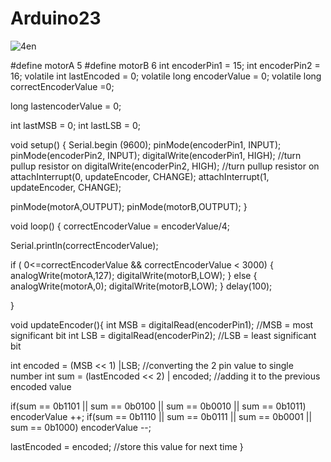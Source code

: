 # Arduino23
![4en](https://github.com/ALI-A23/Arduino23/assets/138877069/dae35c18-f5cc-499b-9f5d-81a984e513b5)


#define motorA 5
#define motorB 6
int encoderPin1 = 15;
int encoderPin2 = 16;
volatile int lastEncoded = 0;
volatile long encoderValue = 0;
volatile long correctEncoderValue =0;
 
long lastencoderValue = 0;
 
int lastMSB = 0;
int lastLSB = 0;

void setup() {
   Serial.begin (9600);
   pinMode(encoderPin1, INPUT);
   pinMode(encoderPin2, INPUT);
   digitalWrite(encoderPin1, HIGH); //turn pullup resistor on
   digitalWrite(encoderPin2, HIGH); //turn pullup resistor on
   attachInterrupt(0, updateEncoder, CHANGE);
   attachInterrupt(1, updateEncoder, CHANGE);
  
   pinMode(motorA,OUTPUT);
   pinMode(motorB,OUTPUT);
}

void loop() {
   correctEncoderValue = encoderValue/4;
  
   Serial.println(correctEncoderValue);
  
  if ( 0<=correctEncoderValue && correctEncoderValue < 3000) {
   analogWrite(motorA,127);
   digitalWrite(motorB,LOW);
  } else {
   analogWrite(motorA,0);
   digitalWrite(motorB,LOW);
  }
   delay(100);

}

void updateEncoder(){
  int MSB = digitalRead(encoderPin1); //MSB = most significant bit
  int LSB = digitalRead(encoderPin2); //LSB = least significant bit
 
  int encoded = (MSB << 1) |LSB; //converting the 2 pin value to single number
  int sum  = (lastEncoded << 2) | encoded; //adding it to the previous encoded value
 
  if(sum == 0b1101 || sum == 0b0100 || sum == 0b0010 || sum == 0b1011) encoderValue ++;
  if(sum == 0b1110 || sum == 0b0111 || sum == 0b0001 || sum == 0b1000) encoderValue --;
 
  lastEncoded = encoded; //store this value for next time
}
